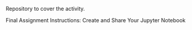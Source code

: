 Repository to cover the activity.

Final Assignment Instructions: Create and Share Your Jupyter Notebook
